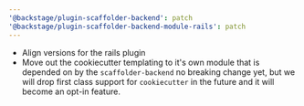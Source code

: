```yaml
---
'@backstage/plugin-scaffolder-backend': patch
'@backstage/plugin-scaffolder-backend-module-rails': patch
---
```


- Align versions for the rails plugin
- Move out the cookiecutter templating to it's own module that is depended on by the `scaffolder-backend` no breaking change yet, but we will drop first class support for `cookiecutter` in the future and it will become an opt-in feature.
